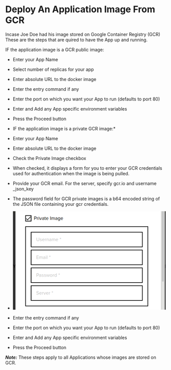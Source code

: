 # Deploy An Application Image From GCR
Incase Joe Doe had his image stored on Google Container Registry (GCR) These are the steps that are quired to have the App up and running.

IF the application image is a GCR public image:

* Enter your App Name

* Select number of replicas for your app

* Enter absolute URL to the docker image

* Enter the entry command if any

* Enter the port on which you want your App to run (defaults to port 80)

* Enter and Add any App specific environment variables

* Press the Proceed button

* IF the application image is a private GCR image:*

 - Enter your App Name

 - Enter absolute URL to the docker image

- Check the Private Image checkbox

- When checked, it displays a form for you to enter your GCR  credentials used for authentication when the image is being pulled. 

- Provide your GCR  email. For the server, specify gcr.io and username _json_key

- The password field for GCR private images is a b64 encoded string of the JSON file containing your gcr credentials.

* ![](../img/private_image.png)
* Enter the entry command if any

* Enter the port on which you want your App to run (defaults to port 80)

* Enter and Add any App specific environment variables

* Press the Proceed button

***Note:***  These steps apply to all Applications whose images are stored on GCR.
